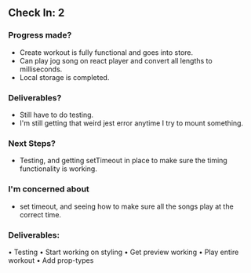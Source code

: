 ## Check In: 2

### Progress made? 
* Create workout is fully functional and goes into store. 
* Can play jog song on react player and convert all lengths to milliseconds. 
* Local storage is completed.

### Deliverables? 
* Still have to do testing. 
* I'm still getting that weird jest error anytime I try to mount something.

### Next Steps? 
* Testing, and getting setTimeout in place to make sure the timing functionality is working.

### I'm concerned about 
* set timeout, and seeing how to make sure all the songs play at the correct time.

### Deliverables: 
• Testing
• Start working on styling
• Get preview working
• Play entire workout
• Add prop-types

